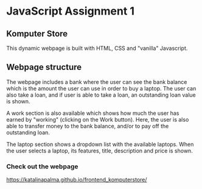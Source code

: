 # JavaScript Assignment 1

## Komputer Store
This dynamic webpage is built with HTML, CSS and "vanilla" Javascript. 

## Webpage structure
The webpage includes a bank where the user can see the bank balance which is the amount the user can use in order to buy a laptop.
The user can also take a loan, and if user is able to take a loan, an outstanding loan value is shown.

A work section is also available which shows how much the user has earned by "working" (clicking on the Work button).
Here, the user is also able to transfer money to the bank balance, and/or to pay off the outstanding loan.

The laptop section shows a dropdown list with the available laptops. When the user selects a laptop, its features,
title, description and price is shown.

### Check out the webpage
https://katalinapalma.github.io/frontend_komputerstore/
